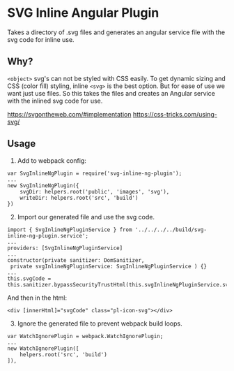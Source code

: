 # SVG Inline Angular Plugin

Takes a directory of .svg files and generates an angular service file with the svg code for inline use.


## Why?

`<object>` svg's can not be styled with CSS easily.
To get dynamic sizing and CSS (color fill) styling, inline `<svg>` is the best option.
But for ease of use we want just use files.
So this takes the files and creates an Angular service with the inlined svg code for use.

https://svgontheweb.com/#implementation
https://css-tricks.com/using-svg/


## Usage

1. Add to webpack config:

```
var SvgInlineNgPlugin = require('svg-inline-ng-plugin');
...
new SvgInlineNgPlugin({
    svgDir: helpers.root('public', 'images', 'svg'),
    writeDir: helpers.root('src', 'build')
})
```

2. Import our generated file and use the svg code.

```
import { SvgInlineNgPluginService } from '../../../../build/svg-inline-ng-plugin.service';
...
providers: [SvgInlineNgPluginService]
...
constructor(private sanitizer: DomSanitizer,
 private svgInlineNgPluginService: SvgInlineNgPluginService ) {}
...
this.svgCode = this.sanitizer.bypassSecurityTrustHtml(this.svgInlineNgPluginService.svgs[this.svg].html);
```

And then in the html:
```
<div [innerHtml]="svgCode" class="pl-icon-svg"></div>
```

3. Ignore the generated file to prevent webpack build loops.

```
var WatchIgnorePlugin = webpack.WatchIgnorePlugin;
...
new WatchIgnorePlugin([
    helpers.root('src', 'build')
]),
```

